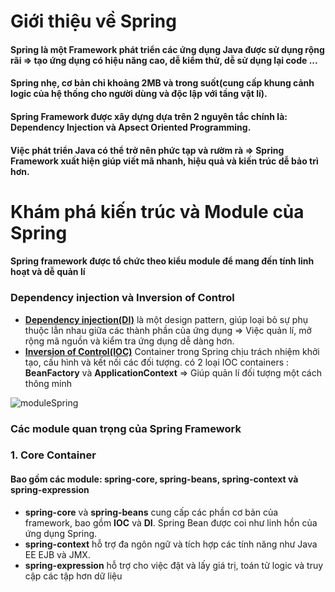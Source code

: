 # Giới thiệu về Spring
#### Spring là một Framework phát triển các ứng dụng Java được sử dụng rộng rãi => tạo ứng dụng có hiệu năng cao, dễ kiểm thử, dễ sử dụng lại code ...
#### Spring nhẹ, cơ bản chỉ khoảng 2MB và trong suốt(cung cấp khung cảnh logic của hệ thống cho người dùng và độc lập với tầng vật lí).
#### Spring Framework được xây dựng dựa trên 2 nguyên tắc chính là: **Dependency Injection** và **Apsect Oriented Programming**.
#### Việc phát triển Java có thể trở nên phức tạp và rườm rà => Spring Framework xuất hiện giúp viết mã nhanh, hiệu quả và kiến trúc dễ bảo trì hơn.

# Khám phá kiến trúc và Module của Spring
#### Spring framework được tổ chức theo kiểu module để mang đến tính linh hoạt và dễ quản lí

### **Dependency injection và Inversion of Control**
* **[Dependency injection(DI)](https://kungfutech.edu.vn/bai-viet/spring-boot/dependency-injection)** là một design pattern, giúp loại bỏ sự phụ thuộc lẫn nhau giữa các thành phần của ứng dụng => Việc quản lí, mở rộng mã nguồn và kiểm tra ứng dụng dễ dàng hơn.
* **[Inversion of Control(IOC)](https://kungfutech.edu.vn/bai-viet/spring-boot/nguyen-ly-ioc-trong-spring)** Container trong Spring chịu trách nhiệm khởi tạo, cấu hình và kết nối các đối tượng. có 2 loại IOC containers : **BeanFactory** và **ApplicationContext** => Giúp quản lí đối tượng một cách thông minh

![moduleSpring](https://docs.spring.io/spring-framework/docs/4.3.x/spring-framework-reference/html/images/spring-overview.png)

### Các module quan trọng của Spring Framework
### 1. Core Container
#### Bao gồm các module: **spring-core**, **spring-beans**, **spring-context** và **spring-expression**
* **spring-core** và **spring-beans** cung cấp các phần cơ bản của framework, bao gồm **IOC** và **DI**. Spring Bean được coi như linh hồn của ứng dụng Spring.
* **spring-context** hỗ trợ đa ngôn ngữ và tích hợp các tính năng như Java EE EJB và JMX.
* **spring-expression** hỗ trợ cho việc đặt và lấy giá trị, toán tử logic và truy cập các tập hơn dữ liệu